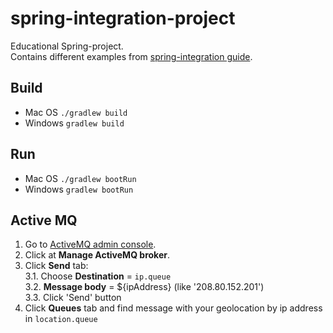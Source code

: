 # spring-integration-project
Educational Spring-project.  
Contains different examples from [spring-integration guide](https://docs.spring.io/spring-integration/reference/htmlsingle/).  
## Build
* Mac OS ```./gradlew build```
* Windows ```gradlew build ```
## Run
* Mac OS ```./gradlew bootRun```
* Windows ```gradlew bootRun ```  
## Active MQ
1. Go to [ActiveMQ admin console](http://localhost:8161/).  
2. Click at **Manage ActiveMQ broker**.  
3. Click **Send** tab:  
  3.1. Choose **Destination** = ```ip.queue```  
  3.2. **Message body** = ${ipAddress} (like '208.80.152.201')   
  3.3. Click 'Send' button    
4. Click **Queues** tab and find message with your geolocation by ip address in ```location.queue```  
